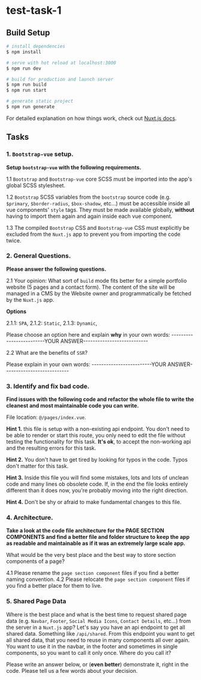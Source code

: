 # test-task-1

## Build Setup

```bash
# install dependencies
$ npm install

# serve with hot reload at localhost:3000
$ npm run dev

# build for production and launch server
$ npm run build
$ npm run start

# generate static project
$ npm run generate
```

For detailed explanation on how things work, check out [Nuxt.js docs](https://nuxtjs.org).

## Tasks

### 1. `Bootstrap-vue` setup.

**Setup `bootstrap-vue` with the following requirements.**

1.1 `Bootstrap` and `Bootstrap-vue` core SCSS must be imported into the app's global SCSS stylesheet.

1.2 `Bootstrap` SCSS variables from the `bootstrap` source code (e.g. `$primary`, `$border-radius`, `$box-shadow`, etc...) must be accessible inside all vue components' `style` tags. They must be made available globally, **without** having to import them again and again inside each vue component.

1.3 The compiled `Bootstrap` CSS and `Bootstrap-vue` CSS must explicitly be excluded from the `Nuxt.js` app to prevent you from importing the code twice.

### 2. General Questions.

**Please answer the following questions.**

2.1 Your opinion: What sort of `build` mode fits better for a simple portfolio website (5 pages and a contact form). The content of the site will be managed in a CMS by the Website owner and programmatically be fetched by the `Nuxt.js` app.

**Options**

2.1.1: `SPA`,
2.1.2: `Static`,
2.1.3: `Dynamic`,

Please choose an option here and explain **why** in your own words:
-------------------------YOUR ANSWER---------------------------

2.2 What are the benefits of `SSR`?

Please explain in your own words:
-------------------------YOUR ANSWER---------------------------

### 3. Identify and fix bad code.

**Find issues with the following code and refactor the whole file to write the cleanest and most maintainable code you can write.**

File location: `@/pages/index.vue`.

**Hint 1.** this file is setup with a non-existing api endpoint. You don't need to be able to render or start this route, you only need to edit the file without testing the functionality for this task. **It's ok**, to accept the non-working api and the resulting errors for this task.

**Hint 2.** You don't have to get tired by looking for typos in the code. Typos don't matter for this task.

**Hint 3.** Inside this file you will find some mistakes, lots and lots of unclean code and many lines ob obsolete code. If, in the end the file looks entirely different than it does now, you're probably moving into the right direction.

**Hint 4.** Don't be shy or afraid to make fundamental changes to this file.

### 4. Architecture.

**Take a look at the code file architecture for the PAGE SECTION COMPONENTS and find a better file and folder structure to keep the app as readable and maintainable as if it was an extremely large scale app.**

What would be the very best place and the best way to store section components of a page?

4.1 Please rename the `page section component` files if you find a better naming convention.
4.2 Please relocate the `page section component` files if you find a better place for them to live.

### 5. Shared Page Data

Where is the best place and what is the best time to request shared page data (e.g. `Navbar`, `Footer`, `Social Media Icons`, `Contact Details`, etc...) from the server in a `Nuxt.js` app? Let's say you have an api endpoint to get all shared data. Something like `/api/shared`. From this endpoint you want to get all shared data, that you need to reuse in many components all over again. You want to use it in the navbar, in the footer and sometimes in single components, so you want to call it only once. Where do you call it?

Please write an answer below, or (**even better**) demonstrate it, right in the code. Please tell us a few words about your decision.
